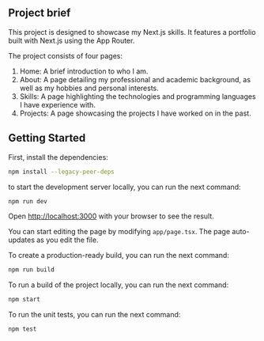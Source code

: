 ## Project brief

This project is designed to showcase my Next.js skills. It features a portfolio built with Next.js using the App Router.

The project consists of four pages:

1. Home: A brief introduction to who I am.
2. About: A page detailing my professional and academic background, as well as my hobbies and personal interests.
3. Skills: A page highlighting the technologies and programming languages I have experience with.
4. Projects: A page showcasing the projects I have worked on in the past.

## Getting Started

First, install the dependencies:

```bash
npm install --legacy-peer-deps
```

to start the development server locally, you can run the next command:

```bash
npm run dev
```

Open [http://localhost:3000](http://localhost:3000) with your browser to see the result.

You can start editing the page by modifying `app/page.tsx`. The page auto-updates as you edit the file.

To create a production-ready build, you can run the next command:

```bash
npm run build
```

To run a build of the project locally, you can run the next command:

```bash
npm start
```

To run the unit tests, you can run the next command:

```bash
npm test
```

